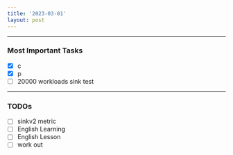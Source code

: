 ```yaml
---
title: '2023-03-01'
layout: post
---
```


---
### Most Important Tasks

- [x] c
- [x] p
- [ ] 20000 workloads sink test

---

### TODOs
- [ ] sinkv2 metric
- [ ] English Learning
- [ ] English Lesson
- [ ] work out
